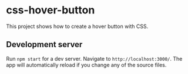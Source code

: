 # css-hover-button

This project shows how to create a hover button with CSS.

## Development server

Run `npm start` for a dev server. Navigate to `http://localhost:3000/`. The app will automatically reload if you change any of the source files.

